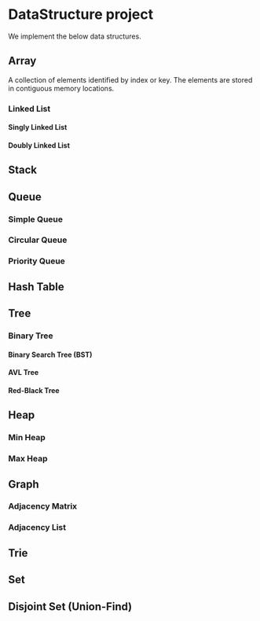 # DataStructure project

We implement the below data structures.

## Array

A collection of elements identified by index or key. The elements are stored in contiguous memory locations.

### Linked List

#### Singly Linked List 
#### Doubly Linked List

## Stack
## Queue

### Simple Queue
### Circular Queue
### Priority Queue

## Hash Table
## Tree

### Binary Tree
#### Binary Search Tree (BST)
#### AVL Tree
#### Red-Black Tree

## Heap

### Min Heap
### Max Heap

## Graph

### Adjacency Matrix
### Adjacency List

## Trie
## Set
## Disjoint Set (Union-Find)